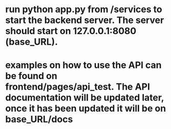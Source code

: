 # run python app.py from /services to start the backend server. The server should start on 127.0.0.1:8080 (base_URL).

# examples on how to use the API can be found on frontend/pages/api_test. The API documentation will be updated later, once it has been updated it will be on base_URL/docs